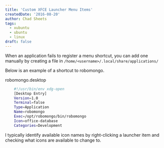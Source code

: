 ```yaml
---
title: 'Custom XFCE Launcher Menu Items'
createdDate: '2016-08-20'
author: Chad Sheets
tags:
  - xubuntu
  - ubuntu
  - linux
draft: false
---
```


When an application fails to register a menu shortcut, you can add one manually by creating a file in `/home/<username>/.local/share/applications/`

Below is an example of a shortcut to robomongo.

robomongo.desktop

```bash
    #!/usr/bin/env xdg-open  
    [Desktop Entry]
    Version=1.0  
    Terminal=false  
    Type=Application  
    Name=robomongo  
    Exec=/opt/robomongo/bin/robomongo  
    Icon=office-database  
    Categories=Development  
```

I typically identify available icon names by right-clicking a launcher item and checking what icons are available to change to.
